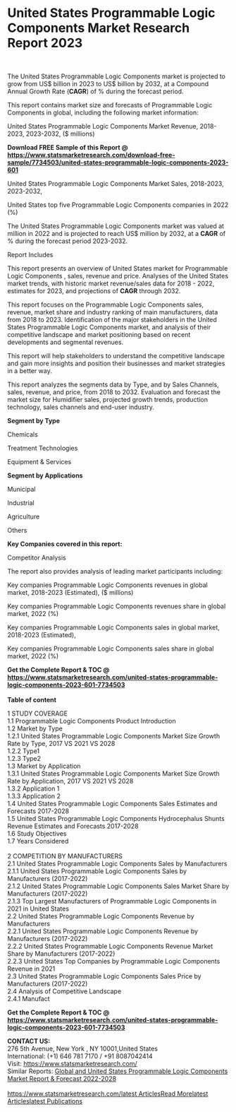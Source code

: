 <h1>United States Programmable Logic Components Market Research Report 2023</h1><br/><p>The United States Programmable Logic Components market is projected to grow from US$ billion in 2023 to US$ billion by 2032, at a Compound Annual Growth Rate (<strong>CAGR</strong>) of % during the forecast period.</p><p>This report contains market size and forecasts of Programmable Logic Components in global, including the following market information:</p><p>United States Programmable Logic Components Market Revenue, 2018-2023, 2023-2032, ($ millions)</p><p><strong>Download FREE Sample of this Report @ <a href="https://www.statsmarketresearch.com/download-free-sample/7734503/united-states-programmable-logic-components-2023-601">https://www.statsmarketresearch.com/download-free-sample/7734503/united-states-programmable-logic-components-2023-601</a></strong></p><p>United States Programmable Logic Components Market Sales, 2018-2023, 2023-2032,</p><p>United States top five Programmable Logic Components companies in 2022 (%)</p><p>The United States Programmable Logic Components market was valued at million in 2022 and is projected to reach US$ million by 2032, at a <strong>CAGR</strong> of % during the forecast period 2023-2032.</p><p>Report Includes</p><p>This report presents an overview of United States market for Programmable Logic Components , sales, revenue and price. Analyses of the United States market trends, with historic market revenue/sales data for 2018 - 2022, estimates for 2023, and projections of <strong>CAGR</strong> through 2032.</p><p>This report focuses on the Programmable Logic Components sales, revenue, market share and industry ranking of main manufacturers, data from 2018 to 2023. Identification of the major stakeholders in the United States Programmable Logic Components market, and analysis of their competitive landscape and market positioning based on recent developments and segmental revenues.</p><p>This report will help stakeholders to understand the competitive landscape and gain more insights and position their businesses and market strategies in a better way.</p><p>This report analyzes the segments data by Type, and by Sales Channels, sales, revenue, and price, from 2018 to 2032. Evaluation and forecast the market size for Humidifier sales, projected growth trends, production technology, sales channels and end-user industry.</p><p><strong>Segment by Type</strong></p><p>Chemicals</p><p>Treatment Technologies</p><p>Equipment & Services</p><p><strong> Segment <strong><strong>by Applications</strong></strong></strong></p><p>Municipal</p><p>Industrial</p><p>Agriculture</p><p>Others</p><p><strong>Key Companies covered in this report:</strong></p><p>Competitor Analysis</p><p>The report also provides analysis of leading market participants including:</p><p>Key companies Programmable Logic Components revenues in global market, 2018-2023 (Estimated), ($ millions)</p><p>Key companies Programmable Logic Components revenues share in global market, 2022 (%)</p><p>Key companies Programmable Logic Components sales in global market, 2018-2023 (Estimated),</p><p>Key companies Programmable Logic Components sales share in global market, 2022 (%)</p><div><b>Get the Complete Report & TOC @ <a href="https://www.statsmarketresearch.com/united-states-programmable-logic-components-2023-601-7734503">https://www.statsmarketresearch.com/united-states-programmable-logic-components-2023-601-7734503</a></b></div><br><b>Table of content</b><p>1 STUDY COVERAGE<br />1.1 Programmable Logic Components Product Introduction<br />1.2 Market by Type<br />1.2.1 United States Programmable Logic Components Market Size Growth Rate by Type, 2017 VS 2021 VS 2028<br />1.2.2 Type1<br />1.2.3 Type2<br />1.3 Market by Application<br />1.3.1 United States Programmable Logic Components Market Size Growth Rate by Application, 2017 VS 2021 VS 2028<br />1.3.2 Application 1<br />1.3.3 Application 2<br />1.4 United States Programmable Logic Components Sales Estimates and Forecasts 2017-2028<br />1.5 United States Programmable Logic Components Hydrocephalus Shunts Revenue Estimates and Forecasts 2017-2028<br />1.6 Study Objectives<br />1.7 Years Considered<br /><br />2 COMPETITION BY MANUFACTURERS<br />2.1 United States Programmable Logic Components Sales by Manufacturers<br />2.1.1 United States Programmable Logic Components Sales by Manufacturers (2017-2022)<br />2.1.2 United States Programmable Logic Components Sales Market Share by Manufacturers (2017-2022)<br />2.1.3 Top Largest Manufacturers of Programmable Logic Components in 2021 in United States<br />2.2 United States Programmable Logic Components Revenue by Manufacturers<br />2.2.1 United States Programmable Logic Components Revenue by Manufacturers (2017-2022)<br />2.2.2 United States Programmable Logic Components Revenue Market Share by Manufacturers (2017-2022)<br />2.2.3 United States Top Companies by Programmable Logic Components Revenue in 2021<br />2.3 United States Programmable Logic Components Sales Price by Manufacturers (2017-2022)<br />2.4 Analysis of Competitive Landscape<br />2.4.1 Manufact<br><div><b>Get the Complete Report & TOC @ <a href="https://www.statsmarketresearch.com/united-states-programmable-logic-components-2023-601-7734503">https://www.statsmarketresearch.com/united-states-programmable-logic-components-2023-601-7734503</a></b></div></p> <b>CONTACT US:</b><br>276 5th Avenue, New York , NY 10001,United States<br>International: (+1) 646 781 7170 / +91 8087042414<br>Visit: <a href="https://www.statsmarketresearch.com/">https://www.statsmarketresearch.com/</a><br>Similar Reports: <a href="https://www.statsmarketresearch.com/united-states-programmable-logic-components-2023-601-7734503">Global and United States Programmable Logic Components Market Report & Forecast 2022-2028</a><br/><br/><a href="https://gyeongbokgung.com">https://www.statsmarketresearch.com/</a><a href="https://hallyeomaritime.com">latest Articles</a><a href="https://jingwansa.com">Read More</a><a href=https://nguoiviet.jp/">latest Articles</a><a href="https://www.intelmarketresearch.com/">latest Publications</a>